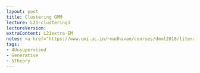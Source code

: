 ```yaml
---
layout: post
title: Clustering GMM
lecture: L21-clustering3
lectureVersion: 
extraContent: L21extra-EM
notes: <a href="https://www.cmi.ac.in/~madhavan/courses/dmml2018/literature/EM_algorithm_2coin_example.pdf"> EM primer </a>  
tags:
- 4Unsupervised
- Generative
- 5Theory
---
```

